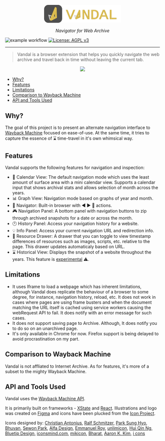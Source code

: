 <p align="center">
  <img src="docs/logo-full.svg" width="250">
  <div align="center"><i>Navigator for Web Archive</i></div>
</p>

![example workflow](https://github.com/vegetableman/vandal/actions/workflows/test.yml/badge.svg)
[![License: AGPL v3](https://img.shields.io/badge/License-AGPL%20v3-blue.svg)](http://www.gnu.org/licenses/agpl-3.0)
___

> Vandal is a browser extension that helps you quickly navigate the web archive and travel back in time without leaving the current tab.

<p align="center">
  <img src="https://github.com/vegetableman/vandal/raw/master/docs/sample.gif">
</p>

- [Why?](#why)
- [Features](#features)
- [Limitations](#limitations)
- [Comparison to Wayback Machine](#comparison-to-wayback-machine)
- [API and Tools Used](#api-and-tools-used)

## Why?
The goal of this project is to present an alternate navigation interface to [Wayback Machine](https://web.archive.org/) focused on ease-of-use. At the same time, it tries to capture the essence of ⌛ time-travel in it's own whimsical way. 

## Features
Vandal supports the following features for navigation and inspection:
- 📅  Calendar View: The default navigation mode which uses the least amount of surface area with a mini calendar view. Supports a calendar input that shows archival stats and allows selection of month across the years.
- 📊  Graph View: Navigation mode based on graphs of year and month.
- 🧭 Navigator: Built-in browser with ◀️ ▶️ 🔄 actions.
- 🎮  Navigation Panel: A bottom panel with navigation buttons to zip through archived snapshots for a date or across the month.
- 🕛 History Panel: Access your navigation history for a website.
- 💡 Info Panel: Access your current navigation URL and redirection info.
- 🔩 Resource Drawer: A drawer that you can toggle to view timestamp differences of resources such as images, scripts, etc. relative to the page. This drawer updates automaticaly based on URL.
- ⌛ Historical View: Displays the snapshot of a website throughout the years. This feature is [experimental](https://github.com/vegetableman/vandal/issues/1) ⚠️.

## Limitations
- It uses Iframe to load a webpage which has inherent limitations, although Vandal does replicate the behaviour of a browser to some degree, for instance, navigation history, reload, etc. It does not work in cases where pages are using frame busters and when the document matching the URL itself is cached using service workers causing the webRequest API to fail. It does notify with an error message for such cases.
- It does not support saving page to Archive. Although, It does notify you to do so on an unarchived page.
- It's only available in Chrome for now. Firefox support is being delayed to avoid procrastination on my part.

## Comparison to Wayback Machine
Vandal is not affliated to Internet Archive. As for features, it's more of a subset to the mighty Wayback Machine.

## API and Tools Used
Vandal uses the [Wayback Machine API](https://archive.org/help/wayback_api.php).

It is primarily built on frameworks - [XState](https://github.com/davidkpiano/xstate) and [React](https://github.com/facebook/react). Illustrations and logo was created on [Figma](https://figma.com/) and icons have been plucked from the [Icon Project](https://thenounproject.com/).

Icons designed by:
[Christian Antonius](https://thenounproject.com/christian_antonius/), [Ralf Schmitzer](https://thenounproject.com/ralfschmitzer/), [Park Sung Hyo](https://thenounproject.com/parksunghyo126/), [Bhuvan](https://thenounproject.com/bhuvan.mahes/), [Sewon Park](https://thenounproject.com/cosmac/), [Alfa Design](https://thenounproject.com/alfadesign/), [Emmanuel Roy](https://thenounproject.com/emmanuelroy/), [unlimicon](https://thenounproject.com/unlimicon/), [Hui Qin Ng](https://thenounproject.com/hui_qin/), [Bluetip Design](https://thenounproject.com/bluetip/), [iconsmind.com](https://thenounproject.com/imicons/), [mikicon](https://thenounproject.com/mikicon/), [Bharat](https://thenounproject.com/bharatkumara321), [Aaron K. Kim](https://thenounproject.com/inspign/), [i cons](https://thenounproject.com/iconsguru/)

